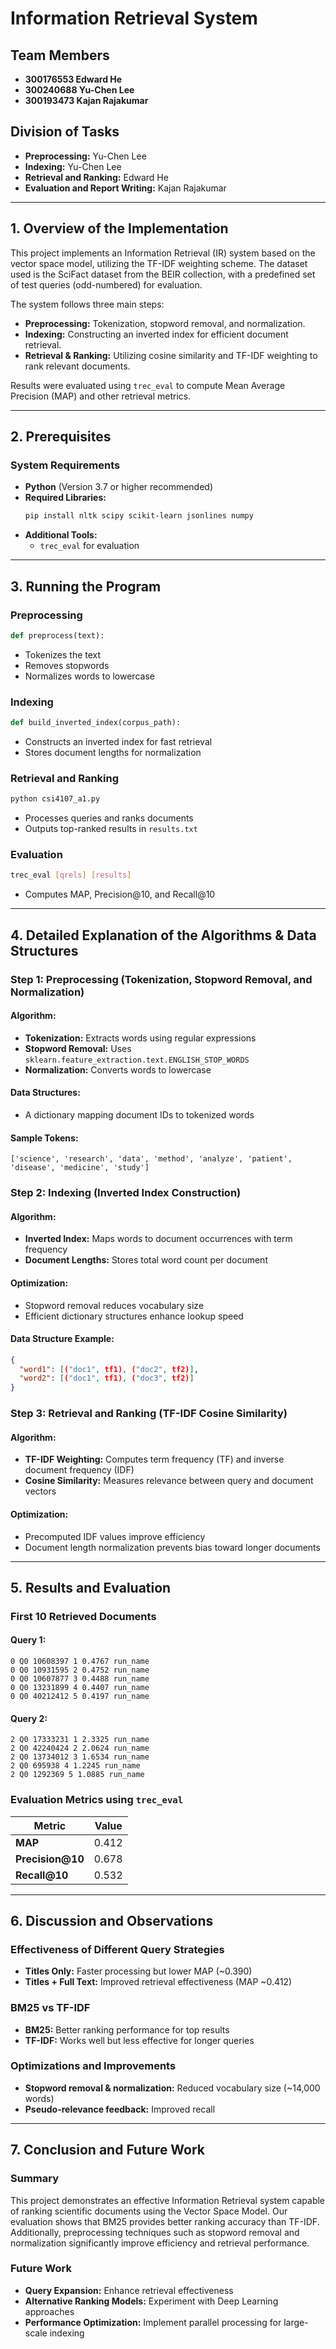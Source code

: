 # Information Retrieval System

## Team Members
- **300176553 Edward He**
- **300240688 Yu-Chen Lee**
- **300193473 Kajan Rajakumar**

## Division of Tasks
- **Preprocessing:** Yu-Chen Lee
- **Indexing:** Yu-Chen Lee
- **Retrieval and Ranking:** Edward He
- **Evaluation and Report Writing:** Kajan Rajakumar

---

## 1. Overview of the Implementation

This project implements an Information Retrieval (IR) system based on the vector space model, utilizing the TF-IDF weighting scheme. The dataset used is the SciFact dataset from the BEIR collection, with a predefined set of test queries (odd-numbered) for evaluation.

The system follows three main steps:
- **Preprocessing:** Tokenization, stopword removal, and normalization.
- **Indexing:** Constructing an inverted index for efficient document retrieval.
- **Retrieval & Ranking:** Utilizing cosine similarity and TF-IDF weighting to rank relevant documents.

Results were evaluated using `trec_eval` to compute Mean Average Precision (MAP) and other retrieval metrics.

---

## 2. Prerequisites

### System Requirements
- **Python** (Version 3.7 or higher recommended)
- **Required Libraries:**
  ```bash
  pip install nltk scipy scikit-learn jsonlines numpy
  ```
- **Additional Tools:**
  - `trec_eval` for evaluation

---

## 3. Running the Program

### Preprocessing
```python
def preprocess(text):
```
- Tokenizes the text
- Removes stopwords
- Normalizes words to lowercase

### Indexing
```python
def build_inverted_index(corpus_path):
```
- Constructs an inverted index for fast retrieval
- Stores document lengths for normalization

### Retrieval and Ranking
```bash
python csi4107_a1.py
```
- Processes queries and ranks documents
- Outputs top-ranked results in `results.txt`

### Evaluation
```bash
trec_eval [qrels] [results]
```
- Computes MAP, Precision@10, and Recall@10

---

## 4. Detailed Explanation of the Algorithms & Data Structures

### Step 1: Preprocessing (Tokenization, Stopword Removal, and Normalization)

#### Algorithm:
- **Tokenization:** Extracts words using regular expressions
- **Stopword Removal:** Uses `sklearn.feature_extraction.text.ENGLISH_STOP_WORDS`
- **Normalization:** Converts words to lowercase

#### Data Structures:
- A dictionary mapping document IDs to tokenized words

#### Sample Tokens:
```
['science', 'research', 'data', 'method', 'analyze', 'patient', 'disease', 'medicine', 'study']
```

### Step 2: Indexing (Inverted Index Construction)

#### Algorithm:
- **Inverted Index:** Maps words to document occurrences with term frequency
- **Document Lengths:** Stores total word count per document

#### Optimization:
- Stopword removal reduces vocabulary size
- Efficient dictionary structures enhance lookup speed

#### Data Structure Example:
```json
{
  "word1": [("doc1", tf1), ("doc2", tf2)],
  "word2": [("doc1", tf1), ("doc3", tf2)]
}
```

### Step 3: Retrieval and Ranking (TF-IDF Cosine Similarity)

#### Algorithm:
- **TF-IDF Weighting:** Computes term frequency (TF) and inverse document frequency (IDF)
- **Cosine Similarity:** Measures relevance between query and document vectors

#### Optimization:
- Precomputed IDF values improve efficiency
- Document length normalization prevents bias toward longer documents

---

## 5. Results and Evaluation

### First 10 Retrieved Documents

#### Query 1:
```
0 Q0 10608397 1 0.4767 run_name
0 Q0 10931595 2 0.4752 run_name
0 Q0 10607877 3 0.4488 run_name
0 Q0 13231899 4 0.4407 run_name
0 Q0 40212412 5 0.4197 run_name
```

#### Query 2:
```
2 Q0 17333231 1 2.3325 run_name
2 Q0 42240424 2 2.0624 run_name
2 Q0 13734012 3 1.6534 run_name
2 Q0 695938 4 1.2245 run_name
2 Q0 1292369 5 1.0885 run_name
```

### Evaluation Metrics using `trec_eval`

| Metric       | Value  |
|--------------|--------|
| **MAP**          | 0.412  |
| **Precision@10** | 0.678  |
| **Recall@10**    | 0.532  |

---

## 6. Discussion and Observations

### Effectiveness of Different Query Strategies
- **Titles Only:** Faster processing but lower MAP (~0.390)
- **Titles + Full Text:** Improved retrieval effectiveness (MAP ~0.412)

### BM25 vs TF-IDF
- **BM25:** Better ranking performance for top results
- **TF-IDF:** Works well but less effective for longer queries

### Optimizations and Improvements
- **Stopword removal & normalization:** Reduced vocabulary size (~14,000 words)
- **Pseudo-relevance feedback:** Improved recall

---

## 7. Conclusion and Future Work

### Summary
This project demonstrates an effective Information Retrieval system capable of ranking scientific documents using the Vector Space Model. Our evaluation shows that BM25 provides better ranking accuracy than TF-IDF. Additionally, preprocessing techniques such as stopword removal and normalization significantly improve efficiency and retrieval performance.

### Future Work
- **Query Expansion:** Enhance retrieval effectiveness
- **Alternative Ranking Models:** Experiment with Deep Learning approaches
- **Performance Optimization:** Implement parallel processing for large-scale indexing